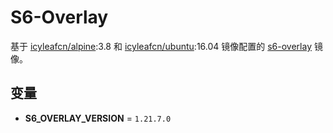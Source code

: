# S6-Overlay

基于 [icyleafcn/alpine](alpine/README.md):3.8 和 [icyleafcn/ubuntu](ubuntu/README.md):16.04 镜像配置的 [s6-overlay](https://github.com/just-containers/s6-overlay) 镜像。

## 变量

- **S6_OVERLAY_VERSION** = `1.21.7.0`
